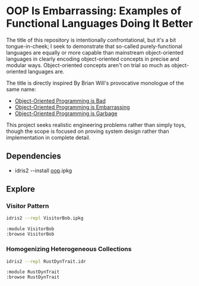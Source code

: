 # OOP Is Embarrassing: Examples of Functional Languages Doing It Better

The title of this repository is intentionally confrontational, but it's a bit tongue-in-cheek; I
seek to demonstrate that so-called purely-functional languages are equally or more capable than
mainstream object-oriented languages in clearly encoding object-oriented concepts in precise and
modular ways. Object-oriented concepts aren't on trial so much as object-oriented languages are.

The title is directly inspired By Brian Will's provocative monologue of the same name:
* [Object-Oriented Programming is Bad](https://www.youtube.com/watch?v=QM1iUe6IofM)
* [Object-Oriented Programming is Embarrassing](https://www.youtube.com/watch?v=IRTfhkiAqPw)
* [Object-Oriented Programming is Garbage](https://www.youtube.com/watch?v=V6VP-2aIcSc)

This project seeks realistic engineering problems rather than simply toys, though the scope is
focused on proving system design rather than implementation in complete detail.


## Dependencies

* idris2 --install [oop](https://github.com/alrunner4/idris2-oop).ipkg

## Explore

### Visitor Pattern
```bash
idris2 --repl VisitorBob.ipkg
```
```
:module VisitorBob
:browse VisitorBob
```

### Homogenizing Heterogeneous Collections
```bash
idris2 --repl RustDynTrait.idr
```
```
:module RustDynTrait
:browse RustDynTrait
```

